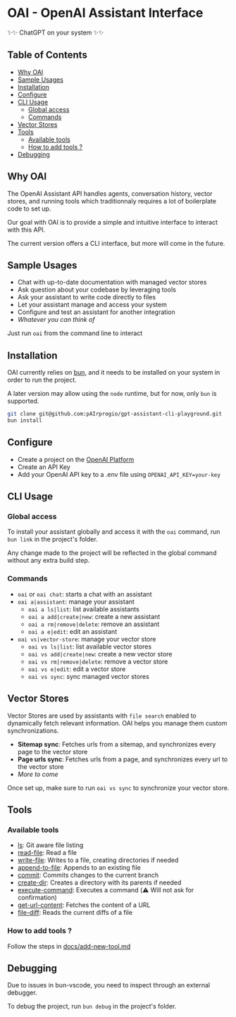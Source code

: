 # OAI - OpenAI Assistant Interface

✨✨ ChatGPT on your system ✨✨

## Table of Contents

- [Why OAI](#why-oai)
- [Sample Usages](#sample-usages)
- [Installation](#installation)
- [Configure](#configure)
- [CLI Usage](#cli-usage)
  - [Global access](#global-access)
  - [Commands](#commands)
- [Vector Stores](#vector-stores)
- [Tools](#tools)
  - [Available tools](#available-tools)
  - [How to add tools ?](#how-to-add-tools)
- [Debugging](#debugging)

## Why OAI

The OpenAI Assistant API handles agents, conversation history, vector stores, and running tools which traditionnaly requires a lot of boilerplate code to set up.

Our goal with OAI is to provide a simple and intuitive interface to interact with this API.

The current version offers a CLI interface, but more will come in the future.

## Sample Usages

- Chat with up-to-date documentation with managed vector stores
- Ask question about your codebase by leveraging tools
- Ask your assistant to write code directly to files
- Let your assistant manage and access your system
- Configure and test an assistant for another integration
- _Whatever you can think of_

Just run `oai` from the command line to interact

## Installation

OAI currently relies on [bun](https://bun.sh/), and it needs to be installed on your system in order to run the project.

A later version may allow using the `node` runtime, but for now, only `bun` is supported.

```bash
git clone git@github.com:pAIrprogio/gpt-assistant-cli-playground.git
bun install
```

## Configure

- Create a project on the [OpenAI Platform](https://platform.openai.com/organization/projects)
- Create an API Key
- Add your OpenAI API key to a .env file using `OPENAI_API_KEY=your-key`

## CLI Usage

### Global access

To install your assistant globally and access it with the `oai` command, run `bun link` in the project's folder.

Any change made to the project will be reflected in the global command without any extra build step.

### Commands

- `oai` or `oai chat`: starts a chat with an assistant
- `oai a|assistant`: manage your assistant
  - `oai a ls|list`: list available assistants
  - `oai a add|create|new`: create a new assistant
  - `oai a rm|remove|delete`: remove an assistant
  - `oai a e|edit`: edit an assistant
- `oai vs|vector-store`: manage your vector store
  - `oai vs ls|list`: list available vector stores
  - `oai vs add|create|new`: create a new vector store
  - `oai vs rm|remove|delete`: remove a vector store
  - `oai vs e|edit`: edit a vector store
  - `oai vs sync`: sync managed vector stores

## Vector Stores

Vector Stores are used by assistants with `file search` enabled to dynamically fetch relevant information. OAI helps you manage them custom synchronizations.

- **Sitemap sync**: Fetches urls from a sitemap, and synchronizes every page to the vector store
- **Page urls sync**: Fetches urls from a page, and synchronizes every url to the vector store
- _More to come_

Once set up, make sure to run `oai vs sync` to synchronize your vector store.

## Tools

### Available tools

- [ls](./src/tools/ls.ts): Git aware file listing
- [read-file](./src/tools/readFile.ts): Read a file
- [write-file](./src/tools/writeFile.ts): Writes to a file, creating directories if needed
- [append-to-file](./src/tools/appendToFile.ts): Appends to an existing file
- [commit](./src/tools/commit.ts): Commits changes to the current branch
- [create-dir](./src/tools/createDir.ts): Creates a directory with its parents if needed
- [execute-command](./src/tools/executeCommand.ts): Executes a command (⚠️ Will not ask for confirmation)
- [get-url-content](./src/tools/getUrlContent.ts): Fetches the content of a URL
- [file-diff](./src/tools/fileDiff.ts): Reads the current diffs of a file

### How to add tools ?

Follow the steps in [docs/add-new-tool.md](docs/add-new-tool.md)

## Debugging

Due to issues in bun-vscode, you need to inspect through an external debugger.

To debug the project, run `bun debug` in the project's folder.
